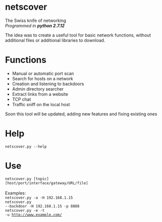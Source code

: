 # netscover
The Swiss knife of networking<br>
<i>Programmed in <b>python 2.7.12</b></i>

The idea was to create a useful tool for basic network functions, without additional files or additional libraries to download.

# Functions
<ul>
  <li>Manual or automatic port scan</li>
  <li>Search for hosts on a network</li>
  <li>Creation and listening to backdoors</li>
  <li>Admin directory searcher</li>
  <li>Extract links from a website</li>
  <li>TCP chat</li>
  <li>Traffic sniff on the local host</li>
</ul>
Soon this tool will be updated, adding new features and fixing existing ones

# Help
<code>netscover.py --help</code>
# Use
<code>netscover.py [topic] [host/port/interface/gateway/URL/file]</code><br><br>
Examples:<br>
<code>netscover.py -a -H 192.168.1.15</code><br>
<code>netscover.py --backdoor -H 192.168.1.15 -p 8888</code><br>
<code>netscover.py -e -t -u http://www.example.com/</code>
